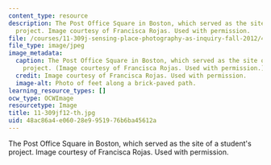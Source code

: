 ```yaml
---
content_type: resource
description: The Post Office Square in Boston, which served as the site of a student's
  project. Image courtesy of Francisca Rojas. Used with permission.
file: /courses/11-309j-sensing-place-photography-as-inquiry-fall-2012/48ac86a4e06028e9951976b6ba45612a_11-309jf12-th.jpg
file_type: image/jpeg
image_metadata:
  caption: The Post Office Square in Boston, which served as the site of a student's
    project. (Image courtesy of Francisca Rojas. Used with permission.)
  credit: Image courtesy of Francisca Rojas. Used with permission.
  image-alt: Photo of feet along a brick-paved path.
learning_resource_types: []
ocw_type: OCWImage
resourcetype: Image
title: 11-309jf12-th.jpg
uid: 48ac86a4-e060-28e9-9519-76b6ba45612a
---
```

The Post Office Square in Boston, which served as the site of a student's project. Image courtesy of Francisca Rojas. Used with permission.

